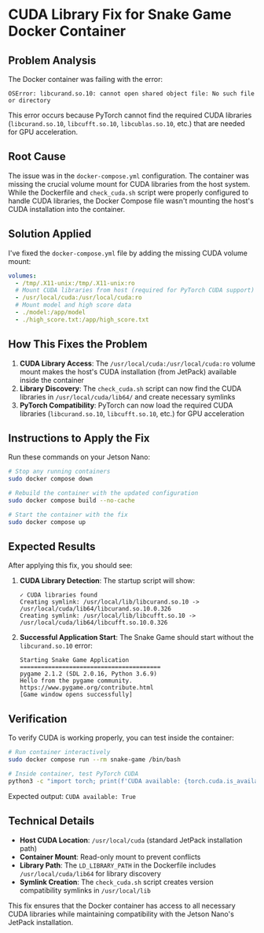# CUDA Library Fix for Snake Game Docker Container

## Problem Analysis

The Docker container was failing with the error:
```
OSError: libcurand.so.10: cannot open shared object file: No such file or directory
```

This error occurs because PyTorch cannot find the required CUDA libraries (`libcurand.so.10`, `libcufft.so.10`, `libcublas.so.10`, etc.) that are needed for GPU acceleration.

## Root Cause

The issue was in the `docker-compose.yml` configuration. The container was missing the crucial volume mount for CUDA libraries from the host system. While the Dockerfile and `check_cuda.sh` script were properly configured to handle CUDA libraries, the Docker Compose file wasn't mounting the host's CUDA installation into the container.

## Solution Applied

I've fixed the `docker-compose.yml` file by adding the missing CUDA volume mount:

```yaml
volumes:
  - /tmp/.X11-unix:/tmp/.X11-unix:ro
  # Mount CUDA libraries from host (required for PyTorch CUDA support)
  - /usr/local/cuda:/usr/local/cuda:ro
  # Mount model and high score data
  - ./model:/app/model
  - ./high_score.txt:/app/high_score.txt
```

## How This Fixes the Problem

1. **CUDA Library Access**: The `/usr/local/cuda:/usr/local/cuda:ro` volume mount makes the host's CUDA installation (from JetPack) available inside the container
2. **Library Discovery**: The `check_cuda.sh` script can now find the CUDA libraries in `/usr/local/cuda/lib64/` and create necessary symlinks
3. **PyTorch Compatibility**: PyTorch can now load the required CUDA libraries (`libcurand.so.10`, `libcufft.so.10`, etc.) for GPU acceleration

## Instructions to Apply the Fix

Run these commands on your Jetson Nano:

```bash
# Stop any running containers
sudo docker compose down

# Rebuild the container with the updated configuration
sudo docker compose build --no-cache

# Start the container with the fix
sudo docker compose up
```

## Expected Results

After applying this fix, you should see:

1. **CUDA Library Detection**: The startup script will show:
   ```
   ✓ CUDA libraries found
   Creating symlink: /usr/local/lib/libcurand.so.10 -> /usr/local/cuda/lib64/libcurand.so.10.0.326
   Creating symlink: /usr/local/lib/libcufft.so.10 -> /usr/local/cuda/lib64/libcufft.so.10.0.326
   ```

2. **Successful Application Start**: The Snake Game should start without the `libcurand.so.10` error:
   ```
   Starting Snake Game Application
   ========================================
   pygame 2.1.2 (SDL 2.0.16, Python 3.6.9)
   Hello from the pygame community. https://www.pygame.org/contribute.html
   [Game window opens successfully]
   ```

## Verification

To verify CUDA is working properly, you can test inside the container:

```bash
# Run container interactively
sudo docker compose run --rm snake-game /bin/bash

# Inside container, test PyTorch CUDA
python3 -c "import torch; print(f'CUDA available: {torch.cuda.is_available()}')"
```

Expected output: `CUDA available: True`

## Technical Details

- **Host CUDA Location**: `/usr/local/cuda` (standard JetPack installation path)
- **Container Mount**: Read-only mount to prevent conflicts
- **Library Path**: The `LD_LIBRARY_PATH` in the Dockerfile includes `/usr/local/cuda/lib64` for library discovery
- **Symlink Creation**: The `check_cuda.sh` script creates version compatibility symlinks in `/usr/local/lib`

This fix ensures that the Docker container has access to all necessary CUDA libraries while maintaining compatibility with the Jetson Nano's JetPack installation.
